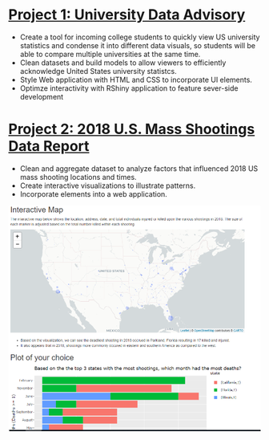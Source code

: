 


# [Project 1: University Data Advisory](https://github.com/amicha23/University-Data)
- Create a tool for incoming college students to quickly view US university statistics and condense it into different data visuals, so students will be able to compare multiple universities at the same time.
- Clean datasets and build models to allow viewers to efficiently acknowledge United States university statistcs.
- Style Web application with HTML and CSS to incorporate UI elements.
- Optimze interactivity with RShiny application to feature sever-side development


# [Project 2: 2018 U.S. Mass Shootings Data Report](https://github.com/amicha23/Data_Report)
- Clean and aggregate dataset to analyze factors that influenced 2018 US mass shooting locations and times.
- Create interactive visualizations to illustrate patterns.
- Incorporate elements into a web application.

![](/images/Data%20Reportpic.PNG)
